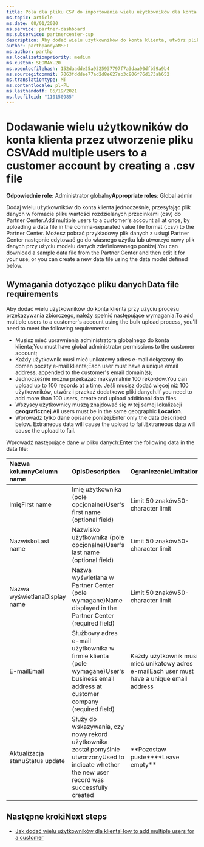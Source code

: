 ```yaml
---
title: Pola dla pliku CSV do importowania wielu użytkowników dla konta klienta
ms.topic: article
ms.date: 08/01/2020
ms.service: partner-dashboard
ms.subservice: partnercenter-csp
description: Aby dodać wielu użytkowników do konta klienta, utwórz plik wartości rozdzielanych przecinkami (CSV) z odpowiednimi polami.
author: parthpandyaMSFT
ms.author: parthp
ms.localizationpriority: medium
ms.custom: SEOMAY.20
ms.openlocfilehash: 152daadde25a9325937797f7a3daa90dfb59a9b4
ms.sourcegitcommit: 7063fdddee77ad2d8e627ab3c806f76d173ab652
ms.translationtype: MT
ms.contentlocale: pl-PL
ms.lasthandoff: 05/19/2021
ms.locfileid: "110150985"
---
```

# <a name="add-multiple-users-to-a-customer-account-by-creating-a-csv-file"></a><span data-ttu-id="63f09-103">Dodawanie wielu użytkowników do konta klienta przez utworzenie pliku CSV</span><span class="sxs-lookup"><span data-stu-id="63f09-103">Add multiple users to a customer account by creating a .csv file</span></span>

<span data-ttu-id="63f09-104">**Odpowiednie role:** Administrator globalny</span><span class="sxs-lookup"><span data-stu-id="63f09-104">**Appropriate roles**: Global admin</span></span>

<span data-ttu-id="63f09-105">Dodaj wielu użytkowników do konta klienta jednocześnie, przesyłając plik danych w formacie pliku wartości rozdzielanych przecinkami (csv) do Partner Center.</span><span class="sxs-lookup"><span data-stu-id="63f09-105">Add multiple users to a customer's account all at once, by uploading a data file in the comma-separated value file format (.csv) to the Partner Center.</span></span> <span data-ttu-id="63f09-106">Możesz pobrać przykładowy plik danych z usługi Partner Center następnie edytować go do własnego użytku lub utworzyć nowy plik danych przy użyciu modelu danych zdefiniowanego poniżej.</span><span class="sxs-lookup"><span data-stu-id="63f09-106">You can download a sample data file from the Partner Center and then edit it for your use, or you can create a new data file using the data model defined below.</span></span>

## <a name="data-file-requirements"></a><a href="" id="creatingtheimportcsvfile"></a><span data-ttu-id="63f09-107">Wymagania dotyczące pliku danych</span><span class="sxs-lookup"><span data-stu-id="63f09-107">Data file requirements</span></span>

<span data-ttu-id="63f09-108">Aby dodać wielu użytkowników do konta klienta przy użyciu procesu przekazywania zbiorczego, należy spełnić następujące wymagania:</span><span class="sxs-lookup"><span data-stu-id="63f09-108">To add multiple users to a customer's account using the bulk upload process, you'll need to meet the following requirements:</span></span>

- <span data-ttu-id="63f09-109">Musisz mieć uprawnienia administratora globalnego do konta klienta;</span><span class="sxs-lookup"><span data-stu-id="63f09-109">You must have global administrator permissions to the customer account;</span></span>
- <span data-ttu-id="63f09-110">Każdy użytkownik musi mieć unikatowy adres e-mail dołączony do domen poczty e-mail klienta;</span><span class="sxs-lookup"><span data-stu-id="63f09-110">Each user must have a unique email address, appended to the customer's email domain(s);</span></span>
- <span data-ttu-id="63f09-111">Jednocześnie można przekazać maksymalnie 100 rekordów.</span><span class="sxs-lookup"><span data-stu-id="63f09-111">You can upload up to 100 records at a time.</span></span> <span data-ttu-id="63f09-112">Jeśli musisz dodać więcej niż 100 użytkowników, utwórz i przekaż dodatkowe pliki danych.</span><span class="sxs-lookup"><span data-stu-id="63f09-112">If you need to add more than 100 users, create and upload additional data files.</span></span>
- <span data-ttu-id="63f09-113">Wszyscy użytkownicy muszą znajdować się w tej samej lokalizacji **geograficznej.**</span><span class="sxs-lookup"><span data-stu-id="63f09-113">All users must be in the same geographic **Location**.</span></span>
- <span data-ttu-id="63f09-114">Wprowadź tylko dane opisane poniżej.</span><span class="sxs-lookup"><span data-stu-id="63f09-114">Enter only the data described below.</span></span> <span data-ttu-id="63f09-115">Extraneous data will cause the upload to fail.</span><span class="sxs-lookup"><span data-stu-id="63f09-115">Extraneous data will cause the upload to fail.</span></span>

<span data-ttu-id="63f09-116">Wprowadź następujące dane w pliku danych:</span><span class="sxs-lookup"><span data-stu-id="63f09-116">Enter the following data in the data file:</span></span>

| <span data-ttu-id="63f09-117">**Nazwa kolumny**</span><span class="sxs-lookup"><span data-stu-id="63f09-117">**Column name**</span></span> | <span data-ttu-id="63f09-118">**Opis**</span><span class="sxs-lookup"><span data-stu-id="63f09-118">**Description**</span></span>  | <span data-ttu-id="63f09-119">**Ograniczenie**</span><span class="sxs-lookup"><span data-stu-id="63f09-119">**Limitation**</span></span>  |
|:-------- |:------  |:----- |
| <span data-ttu-id="63f09-120">Imię</span><span class="sxs-lookup"><span data-stu-id="63f09-120">First name</span></span>  | <span data-ttu-id="63f09-121">Imię użytkownika (pole opcjonalne)</span><span class="sxs-lookup"><span data-stu-id="63f09-121">User's first name (optional field)</span></span>  | <span data-ttu-id="63f09-122">Limit 50 znaków</span><span class="sxs-lookup"><span data-stu-id="63f09-122">50-character limit</span></span>  |
| <span data-ttu-id="63f09-123">Nazwisko</span><span class="sxs-lookup"><span data-stu-id="63f09-123">Last name</span></span>  | <span data-ttu-id="63f09-124">Nazwisko użytkownika (pole opcjonalne)</span><span class="sxs-lookup"><span data-stu-id="63f09-124">User's last name (optional field)</span></span>  | <span data-ttu-id="63f09-125">Limit 50 znaków</span><span class="sxs-lookup"><span data-stu-id="63f09-125">50-character limit</span></span>  |
| <span data-ttu-id="63f09-126">Nazwa wyświetlana</span><span class="sxs-lookup"><span data-stu-id="63f09-126">Display name</span></span>    | <span data-ttu-id="63f09-127">Nazwa wyświetlana w Partner Center (pole wymagane)</span><span class="sxs-lookup"><span data-stu-id="63f09-127">Name displayed in the Partner Center (required field)</span></span>                            | <span data-ttu-id="63f09-128">Limit 50 znaków</span><span class="sxs-lookup"><span data-stu-id="63f09-128">50-character limit</span></span>                         |
| <span data-ttu-id="63f09-129">E-mail</span><span class="sxs-lookup"><span data-stu-id="63f09-129">Email</span></span>   | <span data-ttu-id="63f09-130">Służbowy adres e-mail użytkownika w firmie klienta (pole wymagane)</span><span class="sxs-lookup"><span data-stu-id="63f09-130">User's business email address at customer company (required field)</span></span>           | <span data-ttu-id="63f09-131">Każdy użytkownik musi mieć unikatowy adres e-mail</span><span class="sxs-lookup"><span data-stu-id="63f09-131">Each user must have a unique email address</span></span> |
| <span data-ttu-id="63f09-132">Aktualizacja stanu</span><span class="sxs-lookup"><span data-stu-id="63f09-132">Status update</span></span>   | <span data-ttu-id="63f09-133">Służy do wskazywania, czy nowy rekord użytkownika został pomyślnie utworzony</span><span class="sxs-lookup"><span data-stu-id="63f09-133">Used to indicate whether the new user record was successfully created</span></span> | <span data-ttu-id="63f09-134">\*\*Pozostaw puste\*\*</span><span class="sxs-lookup"><span data-stu-id="63f09-134">\*\*Leave empty\*\*</span></span>                        |

## <a name="next-steps"></a><span data-ttu-id="63f09-135">Następne kroki</span><span class="sxs-lookup"><span data-stu-id="63f09-135">Next steps</span></span>

- [<span data-ttu-id="63f09-136">Jak dodać wielu użytkowników dla klienta</span><span class="sxs-lookup"><span data-stu-id="63f09-136">How to add multiple users for a customer</span></span>](adding-multiple-users-to-a-customer-account.md)